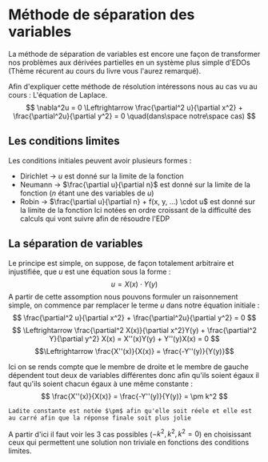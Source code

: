 # Méthode de séparation des variables

La méthode de séparation de variables est encore une façon de transformer nos problèmes aux dérivées partielles en un système plus simple d'EDOs (Thème récurent au cours du livre vous l'aurez remarqué).

Afin d'expliquer cette méthode de résolution intéressons nous au cas vu au cours : L'équation de Laplace.
$$
\nabla^2u = 0 \Leftrightarrow \frac{\partial^2 u}{\partial x^2} + \frac{\partial^2u}{\partial y^2} = 0 \quad(dans\space notre\space cas) 
$$
## Les conditions limites

Les conditions initiales peuvent avoir plusieurs formes :
- Dirichlet $\rightarrow$ $u$ est donné sur la limite de la fonction
- Neumann $\rightarrow$ $\frac{\partial u}{\partial n}$ est donné sur la limite de la fonction ($n$ étant une des variables de $u$)
- Robin $\rightarrow$ $\frac{\partial u}{\partial n} + f(x, y, ...) \cdot u$ est donné sur la limite de la fonction 
Ici notées en ordre croissant de la difficulté des calculs qui vont suivre afin de résoudre l'EDP

## La séparation de variables

Le principe est simple, on suppose, de façon totalement arbitraire et injustifiée, que $u$ est une équation sous la forme : 
$$
u = X(x)\cdot Y(y)
$$
A partir de cette assomption nous pouvons formuler un raisonnement simple, on commence par remplacer le terme $u$ dans notre équation initiale :
$$
\frac{\partial^2 u}{\partial x^2} + \frac{\partial^2u}{\partial y^2} = 0 
$$
$$
\Leftrightarrow 
\frac{\partial^2 X(x)}{\partial x^2}Y(y) + \frac{\partial^2 Y}{\partial y^2} X(x) = 
X''(x)Y(y) + Y''(y)X(x) = 0
$$
$$\Leftrightarrow 
\frac{X''(x)}{X(x)} = \frac{-Y''(y)}{Y(y)}$$

Ici on se rends compte que le membre de droite et le membre de gauche dépendent tout deux de variables différentes donc afin qu'ils soient égaux il faut qu'ils soient chacun égaux à une même constante :
$$
\frac{X''(x)}{X(x)} = \frac{-Y''(y)}{Y(y)} = \pm k^2
$$
```admonish note
Ladite constante est notée $\pm$ afin qu'elle soit réele et elle est au carré afin que la réponse finale soit plus jolie
```

A partir d'ici il faut voir les 3 cas possibles ($-k^2, k^2, k^2 = 0$) en choisissant ceux qui permettent une solution non triviale en fonctions des conditions limites.
